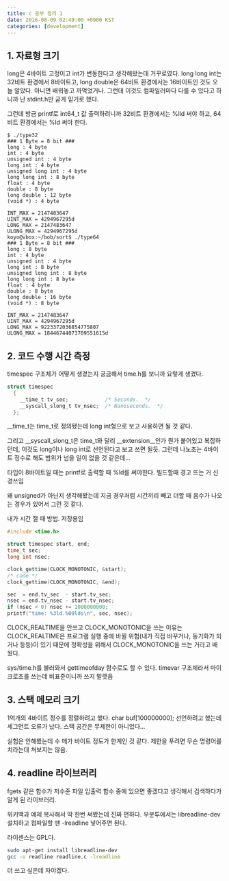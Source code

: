```yaml
---
title: c 공부 정리 1
date: 2016-08-09 02:49:00 +0900 KST
categories: [development]
---
```


## 1. 자료형 크기

long은 4바이트 고정이고 int가 변동한다고 생각해왔는데 거꾸로였다.
long long int는 32비트 환경에서 8바이트고,
long double은 64비트 환경에서는 16바이트인 것도 오늘 알았다.
아니면 배워놓고 까먹었거나.
그런데 이것도 컴파일러마다 다를 수 있다고 하니까 난 stdint.h만 굳게 믿기로 했다.

그런데 방금 printf로 int64_t 값 출력하려니까 32비트 환경에서는 %lld 써야 하고,
64비트 환경에서는 %ld 써야 한다.

```console
$ ./type32
### 1 Byte = 8 bit ###
long : 4 byte
int : 4 byte
unsigned int : 4 byte
long int : 4 byte
unsigned long int : 4 byte
long long int : 8 byte
float : 4 byte
double : 8 byte
long double : 12 byte
(void *) : 4 byte

INT_MAX = 2147483647
UINT_MAX = 4294967295d
LONG_MAX = 2147483647
ULONG_MAX = 4294967295d
koyo@vbox:~/bob/sort$ ./type64
### 1 Byte = 8 bit ###
long : 8 byte
int : 4 byte
unsigned int : 4 byte
long int : 8 byte
unsigned long int : 8 byte
long long int : 8 byte
float : 4 byte
double : 8 byte
long double : 16 byte
(void *) : 8 byte

INT_MAX = 2147483647
UINT_MAX = 4294967295d
LONG_MAX = 9223372036854775807
ULONG_MAX = 18446744073709551615d
```

## 2. 코드 수행 시간 측정

timespec 구조체가 어떻게 생겼는지 궁금해서 time.h를 보니까 요렇게 생겼다.

```c
struct timespec
  {
    __time_t tv_sec;            /* Seconds.  */
    __syscall_slong_t tv_nsec;  /* Nanoseconds.  */
  };
```

__time_t는 time_t로 정의됐는데 long int형으로 보고 사용하면 될 것 같다.

그리고 __syscall_slong_t은 time_t와 달리 __extension__인가 뭔가 붙어있고 복잡하던데,
이것도 long이나 long int로 선언된다고 보고 쓰면 될듯.
그런데 나노초는 4바이트 정수로 해도 범위가 넘을 일이 없을 것 같은데...

타입이 8바이트일 때는 printf로 출력할 때 %ld를 써야한다.
빌드할때 경고 뜨는 거 신경쓰임

왜 unsigned가 아닌지 생각해봤는데
지금 경우처럼 시간끼리 빼고 더할 때 음수가 나오는 경우가 있어서 그런 것 같다.

내가 시간 잴 때 방법. 저장용임

```c
#include <time.h>

struct timespec start, end;
time_t sec;
long int nsec;

clock_gettime(CLOCK_MONOTONIC, &start);
/* code */
clock_gettime(CLOCK_MONOTONIC, &end);

sec  = end.tv_sec  - start.tv_sec;
nsec = end.tv_nsec - start.tv_nsec;
if (nsec < 0) nsec += 1000000000;
printf("time: %3ld.%09lds\n", sec, nsec);
```

CLOCK_REALTIME을 안쓰고 CLOCK_MONOTONIC을 쓰는 이유는
CLOCK_REALTIME은 프로그램 실행 중에 바뀔 위험(내가 직접 바꾸거나, 동기화가 되거나 등등)이
있기 때문에 정확성을 위해서 CLOCK_MONOTONIC을 쓰는 거라고 배웠다.

sys/time.h를 불러와서 gettimeofday 함수로도 할 수 있다.
timevar 구조체라서 마이크로초를 쓰는데 비표준이니까 쓰지 말랫음

## 3. 스택 메모리 크기

1억개의 4바이트 정수를 정렬하려고 했다.
char buf[100000000]; 선언하려고 했는데 세그먼트 오류가 났다.
스택 공간은 무제한이 아니었다...

실험은 안해봤는데 수 메가 바이트 정도가 한계인 것 같다.
제한을 푸려면 무슨 명령어를 치라는데 쳐보지는 않음.

## 4. readline 라이브러리

fgets 같은 함수가 저수준 파일 입출력 함수 중에 있으면 좋겠다고 생각해서
검색하다가 알게 된 라이브러리.

위키백과 예제 복사해서 딱 한번 써봤는데 진짜 편하다.
우분투에서는 libreadline-dev 설치하고 컴파일할 땐 -lreadline 넣어주면 된다.

라이센스는 GPL다.

```sh
sudo apt-get install libreadline-dev
gcc -o readline readline.c -lreadline
```

더 쓰고 싶은데 자야겠다.
